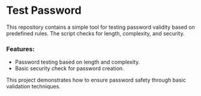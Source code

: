 # Test Password

This repository contains a simple tool for testing password validity based on predefined rules. The script checks for length, complexity, and security.

### Features:
- Password testing based on length and complexity.
- Basic security check for password creation.

This project demonstrates how to ensure password safety through basic validation techniques.

